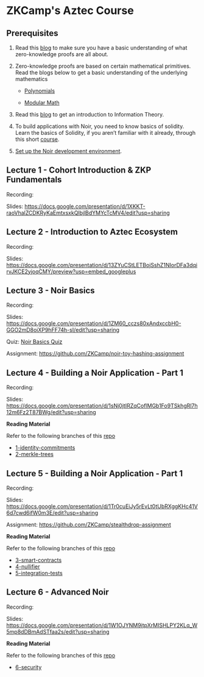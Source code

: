 # ZKCamp's Aztec Course

## Prerequisites

1. Read this [blog](https://www.zkcamp.xyz/blog/what-is-a-zkp-anyway) to make sure you have a basic understanding of what zero-knowledge proofs are all about.

2. Zero-knowledge proofs are based on certain mathematical primitives. Read the blogs below to get a basic understanding of the underlying mathematics

    * [Polynomials](https://www.zkcamp.xyz/blog/you-cant-understand-zkps-without-understanding-polynomials)

    * [Modular Math](https://www.zkcamp.xyz/blog/why-we-use-modular-math-for-zero-knowledge-proofs)

3. Read this [blog](https://www.zkcamp.xyz/blog/information-theory) to get an introduction to Information Theory.

4. To build applications with Noir, you need to know basics of solidity. Learn the basics of Solidity, if you aren’t familiar with it already, through this short [course](https://cryptozombies.io/en/solidity).

5. [Set up the Noir development environment](https://noir-lang.org/getting_started/nargo_installation/#option-1-noirup).

## Lecture 1 - Cohort Introduction & ZKP Fundamentals

Recording: 

Slides: https://docs.google.com/presentation/d/1XKKT-raoVhalZCDKRyKaEmtxsxkQlbjlBdYMYcTcMV4/edit?usp=sharing

## Lecture 2 - Introduction to Aztec Ecosystem

Recording: 

Slides: https://docs.google.com/presentation/d/13ZYuCStLETBojSshZ1NIorDFa3dqirvJKCE2yjoqCMY/preview?usp=embed_googleplus

## Lecture 3 - Noir Basics

Recording: 

Slides: https://docs.google.com/presentation/d/1ZM60_cczs80xAndxccbH0-GGO2mD8oiXP9hFF74h-sI/edit?usp=sharing

Quiz: [Noir Basics Quiz](./quiz/noir-basics.md)

Assignment: https://github.com/ZKCamp/noir-toy-hashing-assignment

## Lecture 4 - Building a Noir Application - Part 1

Recording: 

Slides: https://docs.google.com/presentation/d/1sNj0jtIRZqCoflMGb1Fo9TSkhgRl7h12m6Fz2T87BWg/edit?usp=sharing

__Reading Material__

Refer to the following branches of this [repo](https://github.com/ZKCamp/noir-voting)

* [1-identity-commitments](https://github.com/ZKCamp/noir-voting/tree/1-identity-commitments)
* [2-merkle-trees](https://github.com/ZKCamp/noir-voting/tree/2-merkle-trees)

## Lecture 5 - Building a Noir Application - Part 1

Recording: 

Slides: https://docs.google.com/presentation/d/1Tr0cuEiJy5rEvLt0tUbRXggKHc41V6d7cwd6ifW0m3E/edit?usp=sharing

Assignment: https://github.com/ZKCamp/stealthdrop-assignment

__Reading Material__

Refer to the following branches of this [repo](https://github.com/ZKCamp/noir-voting)

* [3-smart-contracts](https://github.com/ZKCamp/noir-voting/tree/3-smart-contracts)
* [4-nullifier](https://github.com/ZKCamp/noir-voting/tree/4-nullifier)
* [5-integration-tests](https://github.com/ZKCamp/noir-voting/tree/5-integration-tests)

## Lecture 6 - Advanced Noir

Recording: 

Slides: https://docs.google.com/presentation/d/1W1OJYNM9itpXrMISHLPY2KLq_W5mp8dDBmAdSTfaa2s/edit?usp=sharing

__Reading Material__

Refer to the following branches of this [repo](https://github.com/ZKCamp/noir-voting)

* [6-security](https://github.com/ZKCamp/noir-voting/tree/6-security)
